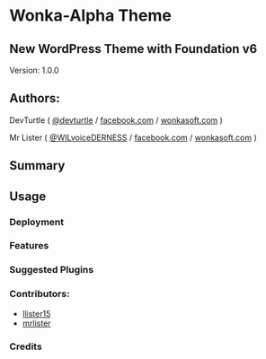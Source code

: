 # Wonka-Alpha Theme
## New WordPress Theme with Foundation v6

Version: 1.0.0

## Authors:

DevTurtle ( [@devturtle](https://twitter.com/devturtle) / [facebook.com](https://facebook.com/wonkasoft) / [wonkasoft.com](http://www.wonkasoft.com) )

Mr Lister ( [@WILvoiceDERNESS](https://twitter.com/WilvoiceDERNESS) / [facebook.com](https://facebook.com/wonkasoft) / [wonkasoft.com](http://www.wonkasoft.com) )

## Summary



## Usage




### Deployment



### Features



### Suggested Plugins





### Contributors:

- [llister15](https://github.com/llister15)
- [mrlister](https://github.com/mrlister)

### Credits







